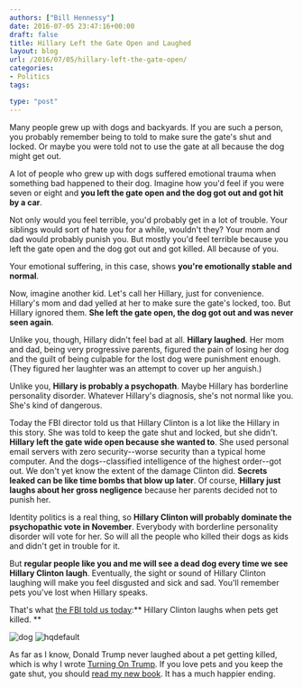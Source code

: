 ```yaml
---
authors: ["Bill Hennessy"]
date: 2016-07-05 23:47:16+00:00
draft: false
title: Hillary Left the Gate Open and Laughed
layout: blog
url: /2016/07/05/hillary-left-the-gate-open/
categories:
- Politics
tags:

type: "post"
---
```


Many people grew up with dogs and backyards. If you are such a person, you probably remember being to told to make sure the gate's shut and locked. Or maybe you were told not to use the gate at all because the dog might get out.

A lot of people who grew up with dogs suffered emotional trauma when something bad happened to their dog. Imagine how you'd feel if you were seven or eight and **you left the gate open and the dog got out and got hit by a car**.

Not only would you feel terrible, you'd probably get in a lot of trouble. Your siblings would sort of hate you for a while, wouldn't they? Your mom and dad would probably punish you. But mostly you'd feel terrible because you left the gate open and the dog got out and got killed. All because of you.

Your emotional suffering, in this case, shows **you're emotionally stable and normal**.

Now, imagine another kid. Let's call her Hillary, just for convenience. Hillary's mom and dad yelled at her to make sure the gate's locked, too. But Hillary ignored them. **She left the gate open, the dog got out and was never seen again**.

Unlike you, though, Hillary didn't feel bad at all. **Hillary laughed**. Her mom and dad, being very progressive parents, figured the pain of losing her dog and the guilt of being culpable for the lost dog were punishment enough. (They figured her laughter was an attempt to cover up her anguish.)

Unlike you, **Hillary is probably a psychopath**. Maybe Hillary has borderline personality disorder. Whatever Hillary's diagnosis, she's not normal like you. She's kind of dangerous.

Today the FBI director told us that Hillary Clinton is a lot like the Hillary in this story. She was told to keep the gate shut and locked, but she didn't. **Hillary left the gate wide open because she wanted to**. She used personal email servers with zero security--worse security than a typical home computer. And the dogs--classified intelligence of the highest order--got out. We don't yet know the extent of the damage Clinton did. **Secrets leaked can be like time bombs that blow up later**. Of course, **Hillary just laughs about her gross negligence** because her parents decided not to punish her.

Identity politics is a real thing, so **Hillary Clinton will probably dominate the psychopathic vote in November**. Everybody with borderline personality disorder will vote for her. So will all the people who killed their dogs as kids and didn't get in trouble for it.

But **regular people like you and me will see a dead dog every time we see Hillary Clinton laugh**. Eventually, the sight or sound of Hillary Clinton laughing will make you feel disgusted and sick and sad. You'll remember pets you've lost when Hillary speaks.

That's what [the FBI told us today](https://www.fbi.gov/news/pressrel/press-releases/statement-by-fbi-director-james-b.-comey-on-the-investigation-of-secretary-hillary-clintons-use-of-a-personal-e-mail-system):** Hillary Clinton laughs when pets get killed. **

![dog](https://hennessysview.com/wp-content/uploads/2016/07/dog-300x168.jpg)
![hqdefault](https://hennessysview.com/wp-content/uploads/2016/07/hqdefault-300x225.jpg)


As far as I know, Donald Trump never laughed about a pet getting killed, which is why I wrote [Turning On Trump](https://amzn.to/29vj088). If you love pets and you keep the gate shut, you should [read my new book](https://amzn.to/29sDD37). It has a much happier ending.


